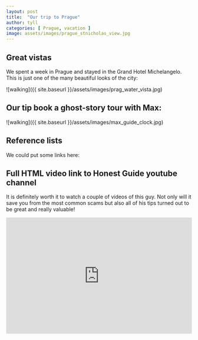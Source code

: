 ```yaml
---
layout: post
title:  "Our trip to Prague"
author: tyll
categories: [ Prague, vacation ]
image: assets/images/prague_stnicholas_view.jpg
---
```



## Great vistas

We spent a week in Prague and stayed in the Grand Hotel Michelangelo.
This is just one of the many beautiful looks of the city:

![walking]({{ site.baseurl }}/assets/images/prag_water_vista.jpg)


## Our tip book a ghost-story tour with Max:

![walking]({{ site.baseurl }}/assets/images/max_guide_clock.jpg)


## Reference lists

We could put some links here:


## Full HTML video link to Honest Guide youtube channel

It is definitely worth it to watch a couple of videos of this guy.
Not only will it save you from the most common scams but also all of his tips turned out to be great and really valuable!

<p><iframe style="width:100%" height="315" src="https://www.youtube.com/embed/4a1VXNmJ_1g" frameborder="0" allowfullscreen></iframe></p>

